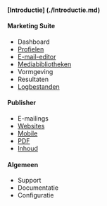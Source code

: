 #### [Introductie] (./Introductie.md)

#### Marketing Suite
* Dashboard
* [Profielen](./database-profiles.md)
* [E-mail-editor](./email-editor.md)
* [Mediabibliotheken](./email-editor-medialibrary.md)
* Vormgeving
* Resultaten
* [Logbestanden](./logfiles-ms.md)

#### Publisher
* E-mailings
* [Websites](./websites.md)
* [Mobile](./mobile-mailing.md)
* [PDF](./pdf-document.md)
* [Inhoud](./content.md)

#### Algemeen
* Support
* Documentatie
* Configuratie
